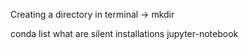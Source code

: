 Creating a directory in terminal -> mkdir

conda list
what are silent installations
jupyter-notebook
